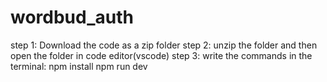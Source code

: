 # wordbud_auth
step 1: Download the code as a zip folder
step 2: unzip the folder and then open the folder in code editor(vscode)
step 3: write the commands in the terminal:
npm install
npm run dev
